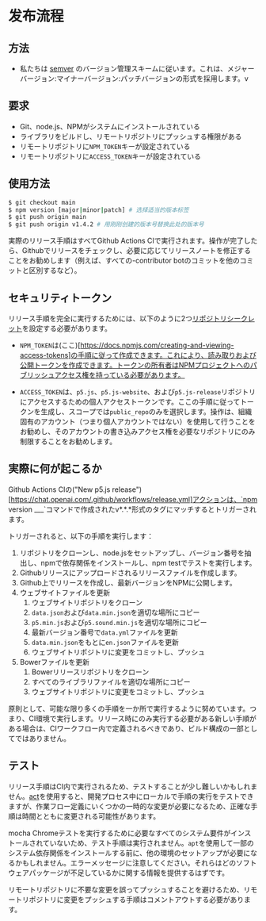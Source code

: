 # 发布流程

## 方法
* 私たちは  [semver](https://semver.org/) のバージョン管理スキームに従います。これは、メジャーバージョン:マイナーバージョン:パッチバージョンの形式を採用します。v

## 要求
* Git、node.js、NPMがシステムにインストールされている
* ライブラリをビルドし、リモートリポジトリにプッシュする権限がある
* リモートリポジトリに`NPM_TOKEN`キーが設定されている
* リモートリポジトリに`ACCESS_TOKEN`キーが設定されている

## 使用方法
```sh
$ git checkout main
$ npm version [major|minor|patch] # 选择适当的版本标签
$ git push origin main
$ git push origin v1.4.2 # 用刚刚创建的版本号替换此处的版本号
```
実際のリリース手順はすべてGithub Actions CIで実行されます。操作が完了したら、Githubでリリースをチェックし、必要に応じてリリースノートを修正することをお勧めします（例えば、すべての-contributor botのコミットを他のコミットと区別するなど）。

## セキュリティトークン
リリース手順を完全に実行するためには、以下のように2つ[リポジトリシークレット](https://docs.github.com/cn/actions/security-guides/encrypted-secrets#creating-encrypted-secrets-for-a-repository)を設定する必要があります。

* `NPM_TOKEN`は(ここ)[https://docs.npmjs.com/creating-and-viewing-access-tokens]の手順に従って作成できます。これにより、読み取りおよび公開トークンを作成できます。トークンの所有者はNPMプロジェクトへのパブリッシュアクセス権を持っている必要があります。

* `ACCESS_TOKEN`は、`p5.js`、`p5.js-website`、および`p5.js-release`リポジトリにアクセスするための個人アクセストークンです。ここの手順に従ってトークンを生成し、スコープでは`public_repo`のみを選択します。操作は、組織固有のアカウント（つまり個人アカウントではない）を使用して行うことをお勧めし、そのアカウントの書き込みアクセス権を必要なリポジトリにのみ制限することをお勧めします。

## 実際に何が起こるか
Github Actions CIの("New p5.js release")[https://chat.openai.com/.github/workflows/release.yml]アクションは、`npm version ___`コマンドで作成されたv*.*.*形式のタグにマッチするとトリガーされます。

トリガーされると、以下の手順を実行します：

1. リポジトリをクローンし、node.jsをセットアップし、バージョン番号を抽出し、npmで依存関係をインストールし、npm testでテストを実行します。
2. Githubリリースにアップロードされるリリースファイルを作成します。
3. Github上でリリースを作成し、最新バージョンをNPMに公開します。
4. ウェブサイトファイルを更新
   1. ウェブサイトリポジトリをクローン
   2. `data.json`および`data.min.json`を適切な場所にコピー
   3. `p5.min.js`および`p5.sound.min.js`を適切な場所にコピー
   4. 最新バージョン番号で`data.yml`ファイルを更新
   5. `data.min.json`をもとに`en.json`ファイルを更新
   6. ウェブサイトリポジトリに変更をコミットし、プッシュ
5. Bowerファイルを更新
   1. Bowerリリースリポジトリをクローン
   2. すべてのライブラリファイルを適切な場所にコピー
   3. ウェブサイトリポジトリに変更をコミットし、プッシュ

原則として、可能な限り多くの手順を一か所で実行するように努めています。つまり、CI環境で実行します。リリース時にのみ実行する必要がある新しい手順がある場合は、CIワークフロー内で定義されるべきであり、ビルド構成の一部としてではありません。

## テスト
リリース手順はCI内で実行されるため、テストすることが少し難しいかもしれません。[act](https://github.com/nektos/act)を使用すると、開発プロセス中にローカルで手順の実行をテストできますが、作業フロー定義にいくつかの一時的な変更が必要になるため、正確な手順は時間とともに変更される可能性があります。

mocha Chromeテストを実行するために必要なすべてのシステム要件がインストールされていないため、テスト手順は実行されません。`apt`を使用して一部のシステム依存関係をインストールする前に、他の環境のセットアップが必要になるかもしれません。エラーメッセージに注意してください。それらはどのソフトウェアパッケージが不足しているかに関する情報を提供するはずです。

リモートリポジトリに不要な変更を誤ってプッシュすることを避けるため、リモートリポジトリに変更をプッシュする手順はコメントアウトする必要があります。